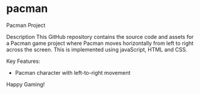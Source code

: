 # pacman
Pacman Project 

Description
This GitHub repository contains the source code and assets for a Pacman game project where Pacman moves horizontally from left to right across the screen. This  is implemented using javaScript, HTML and CSS.

Key Features:
- Pacman character with left-to-right movement

Happy Gaming!
